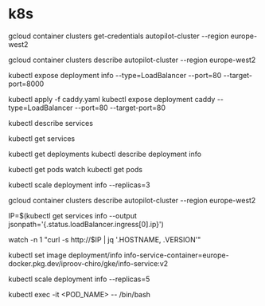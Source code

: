 # k8s

gcloud container clusters get-credentials autopilot-cluster --region europe-west2

gcloud container clusters describe autopilot-cluster --region europe-west2

kubectl expose deployment info --type=LoadBalancer --port=80 --target-port=8000

kubectl apply -f caddy.yaml
kubectl expose deployment caddy --type=LoadBalancer --port=80 --target-port=80

kubectl describe services

kubectl get services

kubectl get deployments
kubectl describe deployment info

kubectl get pods
watch kubectl get pods

kubectl scale deployment info --replicas=3

gcloud container clusters describe autopilot-cluster --region europe-west2

IP=$(kubectl get services info --output jsonpath='{.status.loadBalancer.ingress[0].ip}')

watch -n 1 "curl -s http://$IP | jq '.HOSTNAME, .VERSION'"

kubectl set image deployment/info info-service-container=europe-docker.pkg.dev/iproov-chiro/gke/info-service:v2

kubectl scale deployment info --replicas=5

kubectl exec -it <POD_NAME> -- /bin/bash

